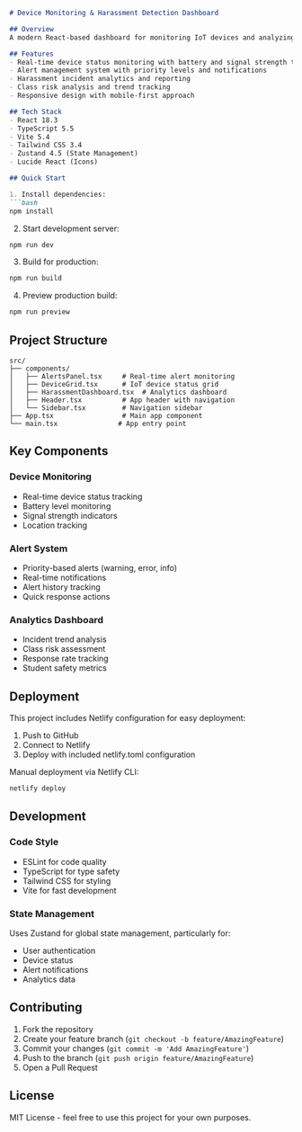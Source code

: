 ```markdown:project/README.md
# Device Monitoring & Harassment Detection Dashboard

## Overview
A modern React-based dashboard for monitoring IoT devices and analyzing harassment incidents in educational environments. Built with Vite, TypeScript, and Tailwind CSS.

## Features
- Real-time device status monitoring with battery and signal strength tracking
- Alert management system with priority levels and notifications
- Harassment incident analytics and reporting
- Class risk analysis and trend tracking
- Responsive design with mobile-first approach

## Tech Stack
- React 18.3
- TypeScript 5.5
- Vite 5.4
- Tailwind CSS 3.4
- Zustand 4.5 (State Management)
- Lucide React (Icons)

## Quick Start

1. Install dependencies:
```bash
npm install
```

2. Start development server:
```bash
npm run dev
```

3. Build for production:
```bash
npm run build
```

4. Preview production build:
```bash
npm run preview
```

## Project Structure

```
src/
├── components/
│   ├── AlertsPanel.tsx     # Real-time alert monitoring
│   ├── DeviceGrid.tsx      # IoT device status grid
│   ├── HarassmentDashboard.tsx  # Analytics dashboard
│   ├── Header.tsx          # App header with navigation
│   └── Sidebar.tsx         # Navigation sidebar
├── App.tsx                 # Main app component
└── main.tsx               # App entry point
```

## Key Components

### Device Monitoring
- Real-time device status tracking
- Battery level monitoring
- Signal strength indicators
- Location tracking

### Alert System
- Priority-based alerts (warning, error, info)
- Real-time notifications
- Alert history tracking
- Quick response actions

### Analytics Dashboard
- Incident trend analysis
- Class risk assessment
- Response rate tracking
- Student safety metrics

## Deployment

This project includes Netlify configuration for easy deployment:

1. Push to GitHub
2. Connect to Netlify
3. Deploy with included netlify.toml configuration

Manual deployment via Netlify CLI:
```bash
netlify deploy
```

## Development

### Code Style
- ESLint for code quality
- TypeScript for type safety
- Tailwind CSS for styling
- Vite for fast development

### State Management
Uses Zustand for global state management, particularly for:
- User authentication
- Device status
- Alert notifications
- Analytics data

## Contributing

1. Fork the repository
2. Create your feature branch (`git checkout -b feature/AmazingFeature`)
3. Commit your changes (`git commit -m 'Add AmazingFeature'`)
4. Push to the branch (`git push origin feature/AmazingFeature`)
5. Open a Pull Request

## License

MIT License - feel free to use this project for your own purposes.
```
